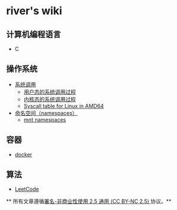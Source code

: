 <!-- TITLE: Home -->
<!-- SUBTITLE: A quick summary of Home -->

# river's wiki

## 计算机编程语言

- C

## 操作系统

- [系统调用](/operation-system/syscall)
	* [用户态的系统调用过程](/operation-system/syscall/user-space)
	* [内核态的系统调用过程](/operation-system/syscall/kernel-space)
	* [Syscall table for Linux in AMD64](/operation-system/syscall/syscall-table-for-Linux-in-AMD64)
- [命名空间（namespaces）](/namespaces)
	- [mnt namespaces](/namespaces/mnt-namespaces)

## 容器

- [docker](/container/docker)
## 算法
- [LeetCode](/algorithm/leetcode)

** 所有文章遵循[署名-非商业性使用 2.5 通用 (CC BY-NC 2.5) ](https://creativecommons.org/licenses/by-nc/2.5/deed.zh)协议。**